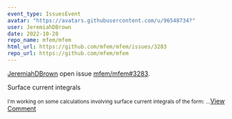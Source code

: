 ```yaml
---
event_type: IssuesEvent
avatar: "https://avatars.githubusercontent.com/u/96548734?"
user: JeremiahDBrown
date: 2022-10-28
repo_name: mfem/mfem
html_url: https://github.com/mfem/mfem/issues/3283
repo_url: https://github.com/mfem/mfem
---
```


<a href='https://github.com/JeremiahDBrown' target='_blank'>JeremiahDBrown</a> open issue <a href='https://github.com/mfem/mfem/issues/3283' target='_blank'>mfem/mfem#3283</a>.

<p>Surface current integrals</p><small>I'm working on some calculations involving surface current integrals of the form:...</small><a href='https://github.com/mfem/mfem/issues/3283' target='_blank'>View Comment</a>